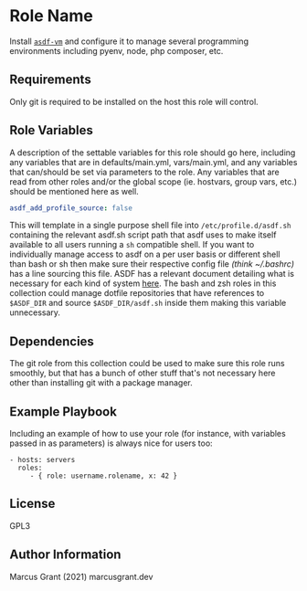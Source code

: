 Role Name
=========

Install [`asdf-vm`](https://asdf-vm.com/) and configure it to manage several programming environments including pyenv, node, php composer, etc.

Requirements
------------

Only git is required to be installed on the host this role will control.

Role Variables
--------------

A description of the settable variables for this role should go here, including any variables that are in defaults/main.yml, vars/main.yml, and any variables that can/should be set via parameters to the role. Any variables that are read from other roles and/or the global scope (ie. hostvars, group vars, etc.) should be mentioned here as well.

```yaml
asdf_add_profile_source: false
```

This will template in a single purpose shell file into `/etc/profile.d/asdf.sh` containing the relevant asdf.sh script path that asdf uses to make itself available to all users running a `sh` compatible shell. If you want to individually manage access to asdf on a per user basis or different shell than bash or sh then make sure their respective config file *(think ~/.bashrc)* has a line sourcing this file. ASDF has a relevant document detailing what is necessary for each kind of system [here](https://asdf-vm.com/guide/getting-started.html#_3-install-asdf). The bash and zsh roles in this collection could manage dotfile repositories that have references to `$ASDF_DIR` and source `$ASDF_DIR/asdf.sh` inside them making this variable unnecessary.

Dependencies
------------

The git role from this collection could be used to make sure this role runs smoothly, but that has a bunch of other stuff that's not necessary here other than installing git with a package manager.

Example Playbook
----------------

Including an example of how to use your role (for instance, with variables passed in as parameters) is always nice for users too:

    - hosts: servers
      roles:
         - { role: username.rolename, x: 42 }

License
-------

GPL3

Author Information
------------------

Marcus Grant (2021) marcusgrant.dev

